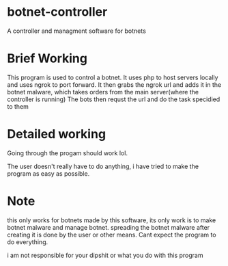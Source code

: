 # botnet-controller
A controller and managment software for botnets

# Brief Working
This program is used to control a botnet. It uses php to host servers locally and uses ngrok to port forward. 
It then grabs the ngrok url and adds it in the botnet malware, which takes orders from the main server(where the controller is running)
The bots then requst the url and do the task specidied to them

# Detailed working
Going through the progam should work lol.


The user doesn't really have to do anything, i have tried to make the program as easy as possible.

# Note
this only works for botnets made by this software, its only work is to make botnet malware and manage botnet. spreading the botnet malware after
creating it is done by the user or other means. Cant expect the program to do everything.

i am not responsible for your dipshit or what you do with this program
